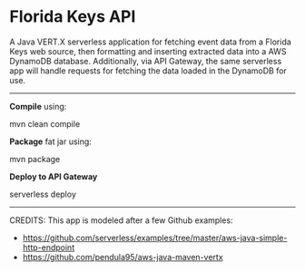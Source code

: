 # Florida Keys API

A Java VERT.X serverless application for fetching event data from a Florida Keys web source, then 
formatting and inserting extracted data into a AWS DynamoDB database.
Additionally, via API Gateway, the same serverless app will handle requests for fetching the 
data loaded in the DynamoDB for use. 

_______________
**Compile** using:

mvn clean compile

**Package** fat jar using:

mvn package

**Deploy to API Gateway** 

serverless deploy

<hr>

CREDITS:
This app is modeled after a few Github examples:
- https://github.com/serverless/examples/tree/master/aws-java-simple-http-endpoint
- https://github.com/pendula95/aws-java-maven-vertx


